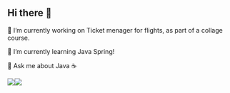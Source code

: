 ## Hi there 👋

🔭 I’m currently working on Ticket menager for flights, as part of a collage course.

🌱 I’m currently learning Java Spring!

💬 Ask me about Java ☕

<div style="display: flex; flex-direction: row;">
 <img class="img" src="https://github-readme-stats-josipkis-projects.vercel.app/api?username=JosipKis&theme=aura&include_all_commits=true" />
 <img class="img" src="https://github-readme-stats-josipkis-projects.vercel.app/api/top-langs/?username=JosipKis&size_weight=0.5&count_weight=0.5&layout=donut&langs_count=6" />
</div>

<!--
**JosipKis/JosipKis** is a ✨ _special_ ✨ repository because its `README.md` (this file) appears on your GitHub profile.

Here are some ideas to get you started:


![Josip's GitHub stats](https://github-readme-stats-josipkis-projects.vercel.app/api?username=JosipKis&theme=aura&include_all_commits=true)

![Top Languages Used](https://github-readme-stats-josipkis-projects.vercel.app/api/top-langs/?username=JosipKis&size_weight=0.5&count_weight=0.5&layout=donut&langs_count=6)

- 
- 👯 I’m looking to collaborate on ...
- 🤔 I’m looking for help with ...
-  ...
- 📫 How to reach me: ...
- 😄 Pronouns: ...
- ⚡ Fun fact: ...
-->
